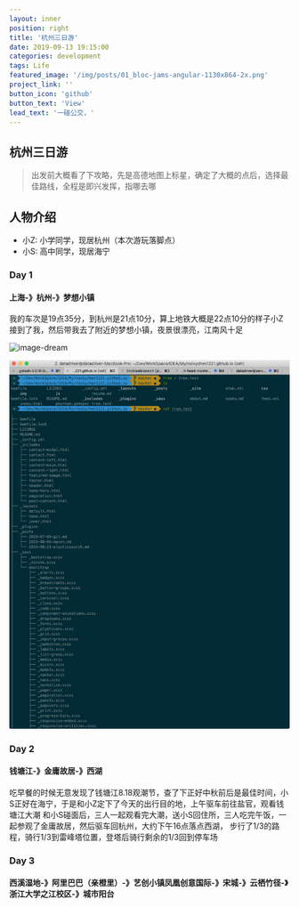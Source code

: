 ```yaml
---
layout: inner
position: right
title: '杭州三日游'
date: 2019-09-13 19:15:00
categories: development
tags: Life
featured_image: '/img/posts/01_bloc-jams-angular-1130x864-2x.png'
project_link: ''
button_icon: 'github'
button_text: 'View'
lead_text: '一碰公交，'
---
```


## 杭州三日游
> 出发前大概看了下攻略，先是高德地图上标星，确定了大概的点后，选择最佳路线，全程是即兴发挥，指哪去哪


## 人物介绍
- 小Z: 小学同学，现居杭州（本次游玩落脚点）
- 小S: 高中同学，现居海宁

### Day 1 
#### 上海-》杭州-》梦想小镇
我的车次是19点35分，到杭州是21点10分，算上地铁大概是22点10分的样子小Z接到了我，然后带我去了附近的梦想小镇，夜景很漂亮，江南风十足

![image-dream](/img/posts/hangzhou/dream.png)

![image-20190830183834428](/img/posts/mac/brew_tree.png)


### Day 2 
#### 钱塘江-》金庸故居-》西湖
吃早餐的时候无意发现了钱塘江8.18观潮节，查了下正好中秋前后是最佳时间，小S正好在海宁，于是和小Z定下了今天的出行目的地，上午驱车前往盐官，观看钱塘江大潮
和小S碰面后，三人一起观看完大潮，送小S回住所，三人吃完午饭，一起参观了金庸故居，然后驱车回杭州，大约下午16点落点西湖，
步行了1/3的路程，骑行1/3到雷峰塔位置，登塔后骑行剩余的1/3回到停车场


### Day 3 
#### 西溪湿地-》阿里巴巴（亲橙里）-》艺创小镇凤凰创意国际-》宋城-》云栖竹径-》浙江大学之江校区-》城市阳台

